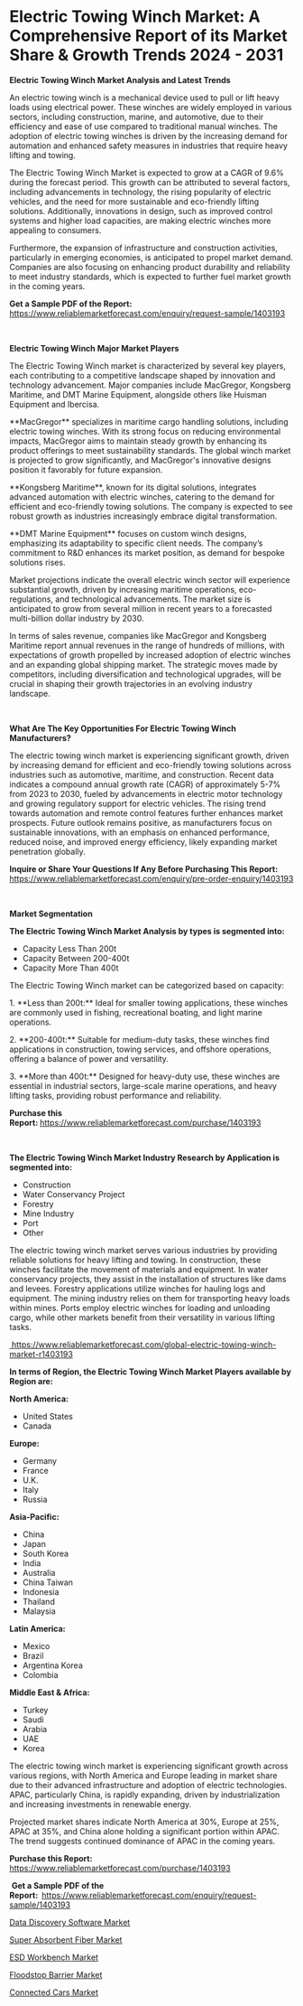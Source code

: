 <p><h1>Electric Towing Winch Market: A Comprehensive Report of its Market Share & Growth Trends 2024 - 2031</h1></p><p><strong>Electric Towing Winch Market Analysis and Latest Trends</strong></p>
<p><p>An electric towing winch is a mechanical device used to pull or lift heavy loads using electrical power. These winches are widely employed in various sectors, including construction, marine, and automotive, due to their efficiency and ease of use compared to traditional manual winches. The adoption of electric towing winches is driven by the increasing demand for automation and enhanced safety measures in industries that require heavy lifting and towing.</p><p>The Electric Towing Winch Market is expected to grow at a CAGR of 9.6% during the forecast period. This growth can be attributed to several factors, including advancements in technology, the rising popularity of electric vehicles, and the need for more sustainable and eco-friendly lifting solutions. Additionally, innovations in design, such as improved control systems and higher load capacities, are making electric winches more appealing to consumers. </p><p>Furthermore, the expansion of infrastructure and construction activities, particularly in emerging economies, is anticipated to propel market demand. Companies are also focusing on enhancing product durability and reliability to meet industry standards, which is expected to further fuel market growth in the coming years.</p></p>
<p><strong>Get a Sample PDF of the Report:&nbsp;</strong> <a href="https://www.reliablemarketforecast.com/enquiry/request-sample/1403193?utm_campaign=1159&utm_medium=2&utm_source=Github&utm_content=ia&utm_term=23102024&utm_id=electric-towing-winch">https://www.reliablemarketforecast.com/enquiry/request-sample/1403193</a></p>
<p>&nbsp;</p>
<p><strong>Electric Towing Winch Major Market Players</strong></p>
<p><p>The Electric Towing Winch market is characterized by several key players, each contributing to a competitive landscape shaped by innovation and technology advancement. Major companies include MacGregor, Kongsberg Maritime, and DMT Marine Equipment, alongside others like Huisman Equipment and Ibercisa.</p><p>**MacGregor** specializes in maritime cargo handling solutions, including electric towing winches. With its strong focus on reducing environmental impacts, MacGregor aims to maintain steady growth by enhancing its product offerings to meet sustainability standards. The global winch market is projected to grow significantly, and MacGregor's innovative designs position it favorably for future expansion.</p><p>**Kongsberg Maritime**, known for its digital solutions, integrates advanced automation with electric winches, catering to the demand for efficient and eco-friendly towing solutions. The company is expected to see robust growth as industries increasingly embrace digital transformation.</p><p>**DMT Marine Equipment** focuses on custom winch designs, emphasizing its adaptability to specific client needs. The company’s commitment to R&D enhances its market position, as demand for bespoke solutions rises.</p><p>Market projections indicate the overall electric winch sector will experience substantial growth, driven by increasing maritime operations, eco-regulations, and technological advancements. The market size is anticipated to grow from several million in recent years to a forecasted multi-billion dollar industry by 2030.</p><p>In terms of sales revenue, companies like MacGregor and Kongsberg Maritime report annual revenues in the range of hundreds of millions, with expectations of growth propelled by increased adoption of electric winches and an expanding global shipping market. The strategic moves made by competitors, including diversification and technological upgrades, will be crucial in shaping their growth trajectories in an evolving industry landscape.</p></p>
<p>&nbsp;</p>
<p><strong>What Are The Key Opportunities For Electric Towing Winch Manufacturers?</strong></p>
<p><p>The electric towing winch market is experiencing significant growth, driven by increasing demand for efficient and eco-friendly towing solutions across industries such as automotive, maritime, and construction. Recent data indicates a compound annual growth rate (CAGR) of approximately 5-7% from 2023 to 2030, fueled by advancements in electric motor technology and growing regulatory support for electric vehicles. The rising trend towards automation and remote control features further enhances market prospects. Future outlook remains positive, as manufacturers focus on sustainable innovations, with an emphasis on enhanced performance, reduced noise, and improved energy efficiency, likely expanding market penetration globally.</p></p>
<p><strong>Inquire or Share Your Questions If Any Before Purchasing This Report:</strong> <a href="https://www.reliablemarketforecast.com/enquiry/pre-order-enquiry/1403193?utm_campaign=1159&utm_medium=2&utm_source=Github&utm_content=ia&utm_term=23102024&utm_id=electric-towing-winch">https://www.reliablemarketforecast.com/enquiry/pre-order-enquiry/1403193</a></p>
<p>&nbsp;</p>
<p><strong>Market Segmentation</strong></p>
<p><strong>The Electric Towing Winch Market Analysis by types is segmented into:</strong></p>
<p><ul><li>Capacity Less Than 200t</li><li>Capacity Between 200-400t</li><li>Capacity More Than 400t</li></ul></p>
<p><p>The Electric Towing Winch market can be categorized based on capacity:  </p><p>1. **Less than 200t:** Ideal for smaller towing applications, these winches are commonly used in fishing, recreational boating, and light marine operations.  </p><p>2. **200-400t:** Suitable for medium-duty tasks, these winches find applications in construction, towing services, and offshore operations, offering a balance of power and versatility.  </p><p>3. **More than 400t:** Designed for heavy-duty use, these winches are essential in industrial sectors, large-scale marine operations, and heavy lifting tasks, providing robust performance and reliability.</p></p>
<p><strong>Purchase this Report:&nbsp;</strong><a href="https://www.reliablemarketforecast.com/purchase/1403193?utm_campaign=1159&utm_medium=2&utm_source=Github&utm_content=ia&utm_term=23102024&utm_id=electric-towing-winch">https://www.reliablemarketforecast.com/purchase/1403193</a></p>
<p>&nbsp;</p>
<p><strong>The Electric Towing Winch Market Industry Research by Application is segmented into:</strong></p>
<p><ul><li>Construction</li><li>Water Conservancy Project</li><li>Forestry</li><li>Mine Industry</li><li>Port</li><li>Other</li></ul></p>
<p><p>The electric towing winch market serves various industries by providing reliable solutions for heavy lifting and towing. In construction, these winches facilitate the movement of materials and equipment. In water conservancy projects, they assist in the installation of structures like dams and levees. Forestry applications utilize winches for hauling logs and equipment. The mining industry relies on them for transporting heavy loads within mines. Ports employ electric winches for loading and unloading cargo, while other markets benefit from their versatility in various lifting tasks.</p></p>
<p><a href="https://www.reliablemarketforecast.com/global-electric-towing-winch-market-r1403193?utm_campaign=1159&utm_medium=2&utm_source=Github&utm_content=ia&utm_term=23102024&utm_id=electric-towing-winch">&nbsp;https://www.reliablemarketforecast.com/global-electric-towing-winch-market-r1403193</a></p>
<p><strong>In terms of Region, the Electric Towing Winch Market Players available by Region are:</strong></p>
<p>
    <p> <strong> North America: </strong>
        <ul>
            <li>United States</li>
            <li>Canada</li>
        </ul>
        </p> 
    <p> <strong> Europe: </strong>
        <ul>
            <li>Germany</li>
            <li>France</li>
            <li>U.K.</li>
            <li>Italy</li>
            <li>Russia</li>
        </ul>
        </p> 
    <p> <strong> Asia-Pacific: </strong>
        <ul>
            <li>China</li>
            <li>Japan</li>
            <li>South Korea</li>
            <li>India</li>
            <li>Australia</li>
            <li>China Taiwan</li>
            <li>Indonesia</li>
            <li>Thailand</li>
            <li>Malaysia</li>
        </ul>
        </p> 
    <p> <strong> Latin America: </strong>
        <ul>
            <li>Mexico</li>
            <li>Brazil</li>
            <li>Argentina Korea</li>
            <li>Colombia</li>
        </ul>
        </p> 
    <p> <strong> Middle East & Africa: </strong>
        <ul>
            <li>Turkey</li>
            <li>Saudi</li>
            <li>Arabia</li>
            <li>UAE</li>
            <li>Korea</li>
        </ul>
    </p>
    </p>
<p><p>The electric towing winch market is experiencing significant growth across various regions, with North America and Europe leading in market share due to their advanced infrastructure and adoption of electric technologies. APAC, particularly China, is rapidly expanding, driven by industrialization and increasing investments in renewable energy. </p><p>Projected market shares indicate North America at 30%, Europe at 25%, APAC at 35%, and China alone holding a significant portion within APAC. The trend suggests continued dominance of APAC in the coming years.</p></p>
<p><strong>Purchase this Report: </strong><a href="https://www.reliablemarketforecast.com/purchase/1403193?utm_campaign=1159&utm_medium=2&utm_source=Github&utm_content=ia&utm_term=23102024&utm_id=electric-towing-winch">https://www.reliablemarketforecast.com/purchase/1403193</a></p>
<p>&nbsp;<strong>Get a Sample PDF of the Report:&nbsp;&nbsp;</strong><a href="https://www.reliablemarketforecast.com/enquiry/request-sample/1403193?utm_campaign=1159&utm_medium=2&utm_source=Github&utm_content=ia&utm_term=23102024&utm_id=electric-towing-winch">https://www.reliablemarketforecast.com/enquiry/request-sample/1403193</a></p>
<p><strong></strong></p>
<p><p><a href="https://www.linkedin.com/pulse/global-perspectives-data-discovery-software-market-trends-forecast-qbacf?utm_campaign=1159&utm_medium=2&utm_source=Github&utm_content=ia&utm_term=23102024&utm_id=electric-towing-winch">Data Discovery Software Market</a></p><p><a href="https://github.com/mickahmaland/Market-Research-Report-List-1/blob/main/super-absorbent-fiber-market.md?utm_campaign=1159&utm_medium=2&utm_source=Github&utm_content=ia&utm_term=23102024&utm_id=electric-towing-winch">Super Absorbent Fiber Market</a></p><p><a href="https://issuu.com/reportprime-2/docs/esd-workbench-market-size-2030.pptx_b9bb2ea45fa247?utm_campaign=1159&utm_medium=2&utm_source=Github&utm_content=ia&utm_term=23102024&utm_id=electric-towing-winch">ESD Workbench Market</a></p><p><a href="https://github.com/chantekestenmo/Market-Research-Report-List-1/blob/main/floodstop-barrier-market.md?utm_campaign=1159&utm_medium=2&utm_source=Github&utm_content=ia&utm_term=23102024&utm_id=electric-towing-winch">Floodstop Barrier Market</a></p><p><a href="https://www.linkedin.com/pulse/global-connected-cars-market-sector2024-2031-metrics-strategic-eeomf?utm_campaign=1159&utm_medium=2&utm_source=Github&utm_content=ia&utm_term=23102024&utm_id=electric-towing-winch">Connected Cars Market</a></p></p>